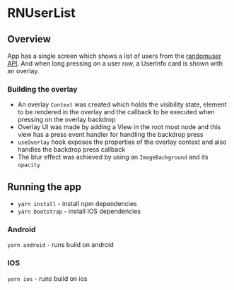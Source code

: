 # RNUserList

## Overview

App has a single screen which shows a list of users from the [randomuser API](https://randomuser.me/api?results=20). And when long pressing on a user row, a UserInfo card is shown with an overlay.

### Building the overlay

- An overlay `Context` was created which holds the visibility state, element to be rendered in the overlay and the callback to be executed when pressing on the overlay backdrop
- Overlay UI was made by adding a View in the root most node and this view has a press event handler for handling the backdrop press
- `useOverlay` hook exposes the properties of the overlay context and also handles the backdrop press callback
- The blur effect was achieved by using an `ImageBackground` and its `opacity`

## Running the app

- `yarn install` - install npm dependencies
- `yarn bootstrap` - install IOS dependencies

### Android

`yarn android` - runs build on android

### IOS

`yarn ios` - runs build on ios
